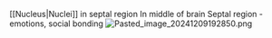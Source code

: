 \[\[Nucleus|Nuclei]] in septal region
In middle of brain
Septal region - emotions, social bonding
![Pasted\_image\_20241209192850.png](pasted_image_20241209192850.png)
